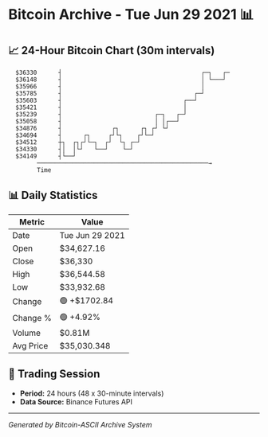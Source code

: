 # Bitcoin Archive - Tue Jun 29 2021 📊

## 📈 24-Hour Bitcoin Chart (30m intervals)

```
  $36330      ┤                                       ┌─┐   ┌─ 
  $36148      ┤                                       │ └───┘  
  $35966      ┤                                       │        
  $35785      ┤                                     ┌─┘        
  $35603      ┤                                  ┌──┘          
  $35421      ┤                                  │             
  $35239      ┤                          ┌─┐   ┌─┘             
  $35058      ┤                          │ │┌──┘               
  $34876      ┤              ┌┐      ┌┐ ┌┘ └┘                  
  $34694      ┤      ┌┐     ┌┘└┐    ┌┘└─┘                      
  $34512      ┼┐  ┌┐┌┘└─┐  ┌┘  └┐ ┌─┘                          
  $34330      ┤│  │└┘   └──┘    └─┘                            
  $34149      ┤└──┘                                            
        ────────────────────────────────────────────────→
        Time
```

## 📊 Daily Statistics

| Metric | Value |
|--------|-------|
| Date | Tue Jun 29 2021 |
| Open | $34,627.16 |
| Close | $36,330 |
| High | $36,544.58 |
| Low | $33,932.68 |
| Change | 🟢 +$1702.84 |
| Change % | 🟢 +4.92% |
| Volume | $0.81M |
| Avg Price | $35,030.348 |

## 📅 Trading Session

- **Period:** 24 hours (48 x 30-minute intervals)
- **Data Source:** Binance Futures API

---
*Generated by Bitcoin-ASCII Archive System*
